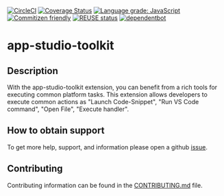 [![CircleCI](https://circleci.com/gh/SAP/app-studio-toolkit.svg?style=svg)](https://circleci.com/gh/SAP/app-studio-toolkit)
[![Coverage Status](https://coveralls.io/repos/github/SAP/app-studio-toolkit/badge.svg?branch=main)](https://coveralls.io/github/SAP/app-studio-toolkit?branch=main)
[![Language grade: JavaScript](https://img.shields.io/lgtm/grade/javascript/g/SAP/app-studio-toolkit.svg?logo=lgtm&logoWidth=18)](https://lgtm.com/projects/g/SAP/app-studio-toolkit/context:javascript)
[![Commitizen friendly](https://img.shields.io/badge/commitizen-friendly-brightgreen.svg)](http://commitizen.github.io/cz-cli/)
[![REUSE status](https://api.reuse.software/badge/github.com/SAP/app-studio-toolkit)](https://api.reuse.software/info/github.com/SAP/app-studio-toolkit)
[![dependentbot](https://api.dependabot.com/badges/status?host=github&repo=SAP/app-studio-toolkit)](https://dependabot.com/)

# app-studio-toolkit

## Description

With the app-studio-toolkit extension, you can benefit from a rich tools for executing common platform tasks. This extension allows developers to execute common actions as "Launch Code-Snippet", "Run VS Code command", "Open File", "Execute handler".

## How to obtain support

To get more help, support, and information please open a github [issue](https://github.com/SAP/app-studio-toolkit/issues).

## Contributing

Contributing information can be found in the [CONTRIBUTING.md](CONTRIBUTING.md) file.
